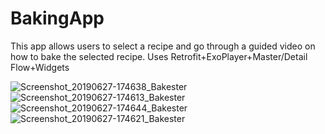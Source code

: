 # BakingApp
This app allows users to select a recipe and go through a guided video on how to bake the selected recipe.  Uses Retrofit+ExoPlayer+Master/Detail Flow+Widgets

![Screenshot_20190627-174638_Bakester](https://user-images.githubusercontent.com/42677333/60279045-6a8fba80-98ce-11e9-8485-7fb4ef7323bb.jpg)
![Screenshot_20190627-174613_Bakester](https://user-images.githubusercontent.com/42677333/60279363-e68a0280-98ce-11e9-817c-41bd5ab119e9.jpg)
![Screenshot_20190627-174644_Bakester](https://user-images.githubusercontent.com/42677333/60279370-e853c600-98ce-11e9-9926-260696946351.jpg)
![Screenshot_20190627-174621_Bakester](https://user-images.githubusercontent.com/42677333/60279376-eab62000-98ce-11e9-9cd3-5032bf85c395.jpg)

